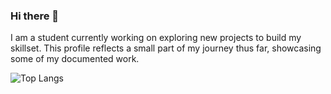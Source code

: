 ### Hi there 👋

<!--
**saniyanangia/saniyanangia** is a ✨ _special_ ✨ repository because its `README.md` (this file) appears on your GitHub profile.

Here are some ideas to get you started:

- 🔭 I’m currently working on ...
- 🌱 I’m currently learning ...
- 👯 I’m looking to collaborate on ...
- 🤔 I’m looking for help with ...
- 💬 Ask me about ...
- 📫 How to reach me: ...
- 😄 Pronouns: ...
- ⚡ Fun fact: ...
-->

I am a student currently working on exploring new projects to build my skillset. This profile reflects a small part of my journey thus far, showcasing some of my documented work. <br />

![Top Langs](https://github-readme-stats.vercel.app/api/top-langs/?username=saniyanangia&hide_progress=true)
